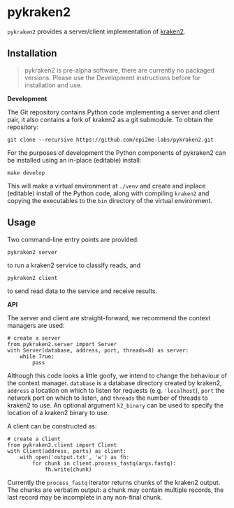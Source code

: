 pykraken2
=========

`pykraken2` provides a server/client implementation of [kraken2](https://github.com/DerrickWood/kraken2).

Installation
------------

> pykraken2 is pre-alpha software, there are currently no packaged versions.
> Please use the Development instructions before for installation and use.


**Development**

The Git repository contains Python code implementing a server and client pair,
it also contains a fork of kraken2 as a git submodule. To obtain the repository:

    git clone --recursive https://github.com/epi2me-labs/pykraken2.git

For the purposes of development the Python components of pykraken2 can be installed
using an in-place (editable) install:

    make develop

This will make a virtual environment at `./venv` and create and inplace
(editable) install of the Python code, along with compiling `kraken2` and
copying the executables to the `bin` directory of the virtual environment.


Usage
-----

Two command-line entry points are provided:

    pykraken2 server

to run a kraken2 service to classify reads, and

    pykraken2 client

to send read data to the service and receive results.

**API**

The server and client are straight-forward, we recommend the context managers
are used:

    # create a server
    from pykraken2.server import Server
    with Server(database, address, port, threads=8) as server:
        while True:
            pass

Although this code looks a little goofy, we intend to change the behaviour of
the context manager. `database` is a database directory created by kraken2,
`address` a location on which to listen for requests (e.g. `'localhost`),
`port` the network port on which to listen, and `threads` the number of threads
to kraken2 to use. An optional argument `k2_binary` can be used to specify the
location of a kraken2 binary to use.

A client can be constructed as:

    # create a client
    from pykraken2.client import Client
    with Client(address, ports) as client:
        with open('output.txt', 'w') as fh:
            for chunk in client.process_fastq(args.fastq):
                fh.write(chunk)

Currently the `process_fastq` iterator returns chunks of the kraken2 output.
The chunks are verbatim output: a chunk may contain multiple records, the last
record may be incomplete in any non-final chunk.
